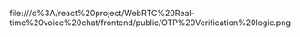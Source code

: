 file:///d%3A/react%20project/WebRTC%20Real-time%20voice%20chat/frontend/public/OTP%20Verification%20logic.png
